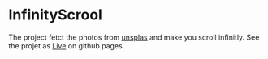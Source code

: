 # InfinityScrool
The project fetct the photos from [unsplas](https://unsplash.com/) and make you scroll infinitly.
See the projet as [Live](https://aysbt.github.io/InfinityScrool/) on github pages.
